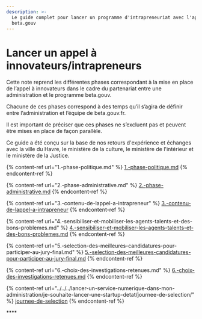 ```yaml
---
description: >-
  Le guide complet pour lancer un programme d'intrapreneuriat avec l'approche
  beta.gouv
---
```


# Lancer un appel à innovateurs/intrapreneurs

Cette note reprend les différentes phases correspondant à la mise en place de l’appel à innovateurs dans le cadre du partenariat entre une administration et le programme beta.gouv.

Chacune de ces phases correspond à des temps qu’il s’agira de définir entre l’administration et l’équipe de beta.gouv.fr.

Il est important de préciser que ces phases ne s’excluent pas et peuvent être mises en place de façon parallèle.

Ce guide a été conçu sur la base de nos retours d'expérience et échanges avec la ville du Havre, le ministère de la culture, le ministère de l'intérieur et le ministère de la Justice.

{% content-ref url="1.-phase-politique.md" %}
[1.-phase-politique.md](1.-phase-politique.md)
{% endcontent-ref %}

{% content-ref url="2.-phase-administrative.md" %}
[2.-phase-administrative.md](2.-phase-administrative.md)
{% endcontent-ref %}

{% content-ref url="3.-contenu-de-lappel-a-intrapreneur" %}
[3.-contenu-de-lappel-a-intrapreneur](3.-contenu-de-lappel-a-intrapreneur)
{% endcontent-ref %}

{% content-ref url="4.-sensibiliser-et-mobiliser-les-agents-talents-et-des-bons-problemes.md" %}
[4.-sensibiliser-et-mobiliser-les-agents-talents-et-des-bons-problemes.md](4.-sensibiliser-et-mobiliser-les-agents-talents-et-des-bons-problemes.md)
{% endcontent-ref %}

{% content-ref url="5.-selection-des-meilleures-candidatures-pour-participer-au-jury-final.md" %}
[5.-selection-des-meilleures-candidatures-pour-participer-au-jury-final.md](5.-selection-des-meilleures-candidatures-pour-participer-au-jury-final.md)
{% endcontent-ref %}

{% content-ref url="6.-choix-des-investigations-retenues.md" %}
[6.-choix-des-investigations-retenues.md](6.-choix-des-investigations-retenues.md)
{% endcontent-ref %}

{% content-ref url="../../../lancer-un-service-numerique-dans-mon-administration/je-souhaite-lancer-une-startup-detat/journee-de-selection/" %}
[journee-de-selection](../../../lancer-un-service-numerique-dans-mon-administration/je-souhaite-lancer-une-startup-detat/journee-de-selection/)
{% endcontent-ref %}

\*\*\*\*
